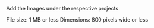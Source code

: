Add the Images under the respective projects

File size: 1 MB or less
Dimensions: 800 pixels wide or less
